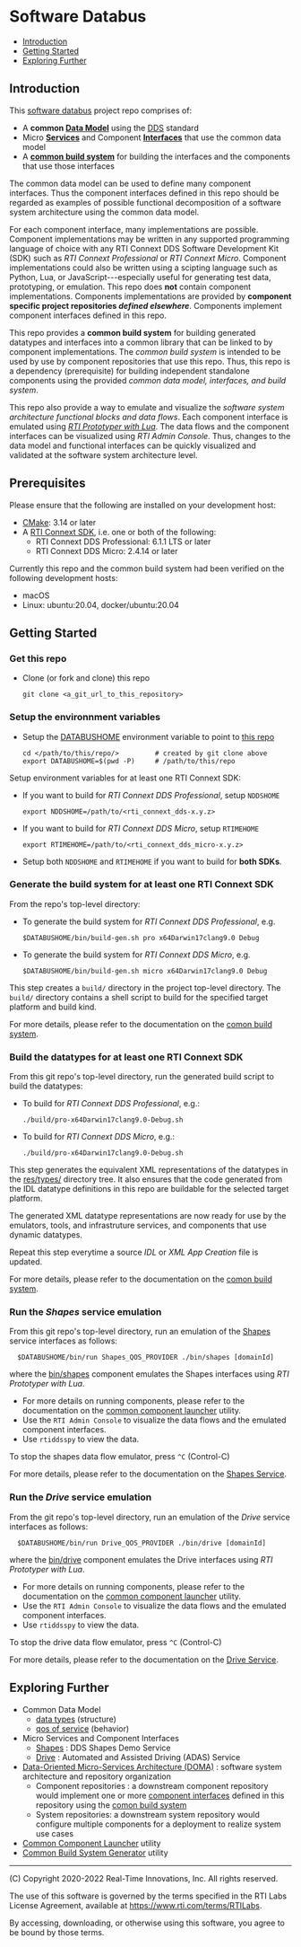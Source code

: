 # Software Databus

- [Introduction](#introduction)
- [Getting Started](#getting-started)
- [Exploring Further](#exploring-the-repository)

## Introduction

This [software databus](doc/doma/Bus.md) project repo comprises of:

- A **common [Data Model](doc/doma/DataModel.md)** using the [DDS](https://www.dds-foundation.org/omg-dds-standard/) standard
-  Micro **[Services](doc/doma/Service.md)** and Component **[Interfaces](doc/doma/Interface.md)**
  that use the common data model
- A **[common build system](doc/Build.md)** for building the interfaces and the components that use those interfaces

The common data model can be used to define many component interfaces. Thus the component interfaces defined in this repo should be regarded as examples of  possible functional decomposition of a software system architecture using the common data model. 

For each component interface, many implementations are possible. Component implementations may be written in any supported programming language of choice with any RTI Connext DDS Software Development Kit (SDK) such as *RTI Connext Professional* or *RTI Connext Micro*. Component implementations could also be written using a scipting language such as Python, Lua, or JavaScript---especially useful for generating test data, prototyping, or emulation. This repo does **not** contain component implementations. Components implementations are provided by **component specific project repositories *defined elsewhere***. Components implement component interfaces defined in this repo. 

This repo provides a **common build system** for building generated datatypes and interfaces into a common library that can be linked to by component implementations. The *common build system* is intended to be used by use by component repositories that use this repo. Thus, this repo is a dependency (prerequisite) for building independent standalone components using the provided *common data model, interfaces, and build system*.

This repo also provide a way to emulate and visualize the *software system architecture functional blocks and data flows*. Each component interface is emulated using  *[RTI Prototyper with Lua](https://community.rti.com/static/documentation/connext-dds/6.1.0/doc/manuals/connext_dds_professional/tools/prototyper/index.htm#prototyper/LuaComponentProgModel.htm%3FTocPath%3D7.%2520Lua%2520Component%2520Programming%2520Model%7C_____0)*. The data flows and the component interfaces can be visualized using *RTI Admin Console*. Thus, changes to the data model and functional interfaces can be quickly visualized and validated at the software system architecture level.


## Prerequisites

Please ensure that the following are installed on your development host:

- [CMake](https://cmake.org/): 3.14 or later
- A [RTI Connext SDK](https://community.rti.com/documentation/), i.e. one or both of the following:
  - RTI Connext DDS Professional: 6.1.1 LTS or later
  - RTI Connext DDS Micro: 2.4.14 or later


Currently this repo and the common build system had been verified on the following development hosts:
- macOS
- Linux: ubuntu:20.04, docker/ubuntu:20.04​

## Getting Started
### Get this repo

- Clone (or fork and clone) this repo

      git clone <a_git_url_to_this_repository>

### Setup the environnment variables

- Setup the [DATABUSHOME](doc/DATABUSHOME.md) environment variable to point to [this repo](./)

      cd </path/to/this/repo/>         # created by git clone above
      export DATABUSHOME=$(pwd -P)     # /path/to/this/repo

Setup environment variables for at least one RTI Connext SDK:
- If you want to build for *RTI Connext DDS Professional*, setup `NDDSHOME`

      export NDDSHOME=/path/to/<rti_connext_dds-x.y.z>

- If you want to build for *RTI Connext DDS Micro*, setup `RTIMEHOME`

      export RTIMEHOME=/path/to/<rti_connext_dds_micro-x.y.z>

- Setup both `NDDSHOME` and `RTIMEHOME` if you want to build for **both SDKs**.

### Generate the build system for at least one RTI Connext SDK
 
From the repo's top-level directory:

- To generate the build system for *RTI Connext DDS Professional*, e.g.

      $DATABUSHOME/bin/build-gen.sh pro x64Darwin17clang9.0 Debug

- To generate the build system for *RTI Connext DDS Micro*, e.g.

      $DATABUSHOME/bin/build-gen.sh micro x64Darwin17clang9.0 Debug

This step creates a `build/` directory in the project top-level directory. The `build/` directory contains a shell script to build for the specified target platform and build kind.

For more details, please refer to the documentation on the [comon build system](doc/Build.md). 

### Build the datatypes for at least one RTI Connext SDK

From this git repo's top-level directory, run the generated build script to build the datatypes:

- To build for *RTI Connext DDS Professional*, e.g.:

      ./build/pro-x64Darwin17clang9.0-Debug.sh

- To build for *RTI Connext DDS Micro*, e.g.:

      ./build/pro-x64Darwin17clang9.0-Debug.sh

This step generates the equivalent XML representations of the datatypes in the [res/types/](res/types/) directory tree. It also ensures that the code generated from the IDL datatype definitions in this repo are buildable for the selected target platform.
  
The generated XML datatype representations are now ready for use by the emulators, tools, and infrastruture services, and components that use dynamic datatypes.

Repeat this step everytime a source *IDL* or *XML App Creation* file is updated.

For more details, please refer to the documentation on the [comon build system](doc/Build.md).

### Run the *Shapes* service emulation

From this git repo's top-level directory, run an emulation of the [Shapes](https://www.rti.com/products/tools/shapes-demo) service interfaces as follows:
      
      $DATABUSHOME/bin/run Shapes_QOS_PROVIDER ./bin/shapes [domainId]

where the [bin/shapes](bin/shapes) component emulates the Shapes interfaces using *RTI Prototyper with Lua*.

- For more details on running components, please refer to the documentation on the [common component launcher](doc/Run.md) utility.
- Use the `RTI Admin Console` to visualize the data flows and the emulated component interfaces. 
- Use `rtiddsspy` to view the data.

To stop the shapes data flow emulator, press `^C` (Control-C)

For more details, please refer to the documentation on the
[Shapes Service](doc/Shapes.md). 

### Run the *Drive* service emulation

From the git repo's top-level directory, run an emulation of the *Drive* service interfaces as follows:
      
      $DATABUSHOME/bin/run Drive_QOS_PROVIDER ./bin/drive [domainId]

where the [bin/drive](bin/drive) component emulates the Drive interfaces using *RTI Prototyper with Lua*.

- For more details on running components, please refer to the documentation on the [common component launcher](doc/Run.md) utility.
- Use the `RTI Admin Console` to visualize the data flows and the emulated component interfaces. 
- Use `rtiddsspy` to view the data.

To stop the drive data flow emulator, press `^C` (Control-C)

For more details, please refer to the documentation on the 
[Drive Service](doc/Drive.md). 

## Exploring Further

- Common Data Model
  - [data types](res/types/data/) (structure)
  - [qos of service](res/qos/data/) (behavior)
- Micro Services and Component Interfaces
  - [Shapes](doc/Shapes.md) : DDS Shapes Demo Service
  - [Drive](doc/Drive.md) : Automated and Assisted Driving (ADAS) Service
- [Data-Oriented Micro-Services Architecture (DOMA)](doc/doma/README.md) : software system architecture and repository organization
  - Component repositories : a downstream component repository would implement one or more [component interfaces](if/) defined in this repository using the [comon build system](doc/Build.md)
  - System repositories: a downstream system repository would configure multiple components for a deployment to realize system use cases
- [Common Component Launcher](doc/Run.md) utility
- [Common Build System Generator](doc/Build.md) utility

---
(C) Copyright 2020-2022 Real-Time Innovations, Inc.  All rights reserved.

The use of this software is governed by the terms specified in the RTI Labs License Agreement, available at https://www.rti.com/terms/RTILabs. 

By accessing, downloading, or otherwise using this software, you agree to be bound by those terms.
